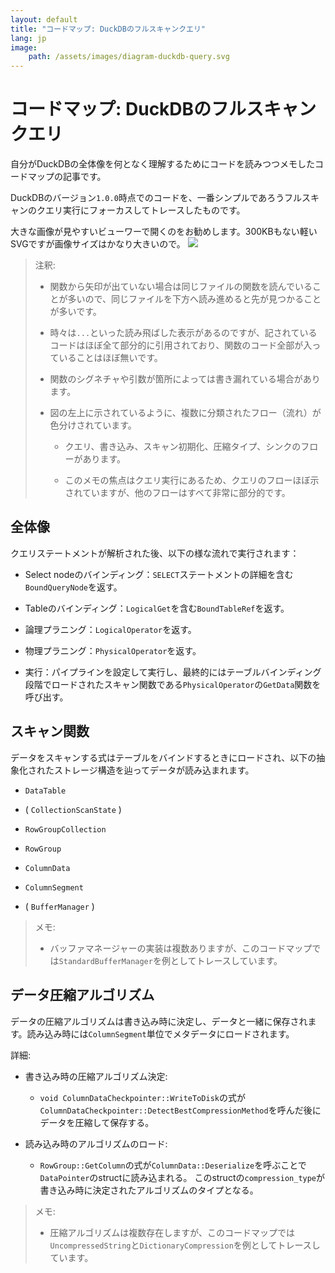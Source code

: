 ```yaml
---
layout: default
title: "コードマップ: DuckDBのフルスキャンクエリ"
lang: jp
image:
    path: /assets/images/diagram-duckdb-query.svg
---
```


# コードマップ: DuckDBのフルスキャンクエリ

自分がDuckDBの全体像を何となく理解するためにコードを読みつつメモしたコードマップの記事です。

DuckDBのバージョン`1.0.0`時点でのコードを、一番シンプルであろうフルスキャンのクエリ実行にフォーカスしてトレースしたものです。

大きな画像が見やすいビューワーで開くのをお勧めします。300KBもない軽いSVGですが画像サイズはかなり大きいので。
<img src="/assets/images/diagram-duckdb-query.svg">

> 注釈:
>
> - 関数から矢印が出ていない場合は同じファイルの関数を読んでいることが多いので、同じファイルを下方へ読み進めると先が見つかることが多いです。
>
> - 時々は`...`といった読み飛ばした表示があるのですが、記されているコードはほぼ全て部分的に引用されており、関数のコード全部が入っていることはほぼ無いです。
> 
> - 関数のシグネチャや引数が箇所によっては書き漏れている場合があります。
>
> - 図の左上に示されているように、複数に分類されたフロー（流れ）が色分けされています。
>
>     - クエリ、書き込み、スキャン初期化、圧縮タイプ、シンクのフローがあります。
>
>     - このメモの焦点はクエリ実行にあるため、クエリのフローほぼ示されていますが、他のフローはすべて非常に部分的です。


## 全体像

クエリステートメントが解析された後、以下の様な流れで実行されます：

- Select nodeのバインディング：`SELECT`ステートメントの詳細を含む`BoundQueryNode`を返す。

- Tableのバインディング：`LogicalGet`を含む`BoundTableRef`を返す。

- 論理プラニング：`LogicalOperator`を返す。

- 物理プラニング：`PhysicalOperator`を返す。

- 実行：パイプラインを設定して実行し、最終的にはテーブルバインディング段階でロードされたスキャン関数である`PhysicalOperator`の`GetData`関数を呼び出す。

## スキャン関数

データをスキャンする式はテーブルをバインドするときにロードされ、以下の抽象化されたストレージ構造を辿ってデータが読み込まれます。

- `DataTable`

- ( `CollectionScanState` )

- `RowGroupCollection`

- `RowGroup`

- `ColumnData`

- `ColumnSegment`

- ( `BufferManager` )

> メモ:
>
> - バッファマネージャーの実装は複数ありますが、このコードマップでは`StandardBufferManager`を例としてトレースしています。

## データ圧縮アルゴリズム

データの圧縮アルゴリズムは書き込み時に決定し、データと一緒に保存されます。読み込み時には`ColumnSegment`単位でメタデータにロードされます。

詳細:

- 書き込み時の圧縮アルゴリズム決定:

    - `void ColumnDataCheckpointer::WriteToDisk`の式が`ColumnDataCheckpointer::DetectBestCompressionMethod`を呼んだ後にデータを圧縮して保存する。

- 読み込み時のアルゴリズムのロード:

    - `RowGroup::GetColumn`の式が`ColumnData::Deserialize`を呼ぶことで`DataPointer`のstructに読み込まれる。 このstructの`compression_type`が書き込み時に決定されたアルゴリズムのタイプとなる。

> メモ:
> 
> - 圧縮アルゴリズムは複数存在しますが、このコードマップでは`UncompressedString`と`DictionaryCompression`を例としてトレースしています。